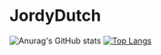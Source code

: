 # JordyDutch

![Anurag's GitHub stats](https://github-readme-stats.vercel.app/api?username=jordydutch&show_icons=true&theme=dark)
[![Top Langs](https://github-readme-stats.vercel.app/api/top-langs/?username=jordydutch)](https://github.com/jordydutch/github-readme-stats)
